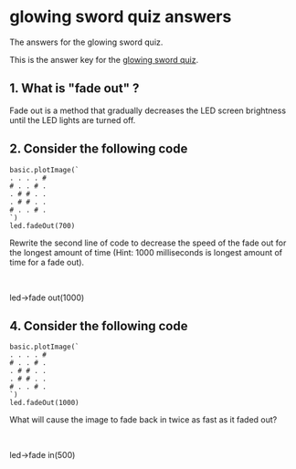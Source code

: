 # glowing sword quiz answers

The answers for the glowing sword quiz.

This is the answer key for the [glowing sword quiz](/lessons/glowing-sword/quiz).

## 1. What is "fade out" ? 

Fade out is a method that gradually decreases the LED screen brightness until the LED lights are turned off.

## 2. Consider the following code

```
basic.plotImage(`
. . . . #
# . . # .
. # # . .
. # # . .
# . . # .
`)
led.fadeOut(700)
```

Rewrite the second line of code to decrease the speed of the fade out for the longest amount of time (Hint: 1000 milliseconds is longest amount of time for a fade out).

<br/>

led->fade out(1000)

## 4. Consider the following code

```
basic.plotImage(`
. . . . #
# . . # .
. # # . .
. # # . .
# . . # .
`)
led.fadeOut(1000)
```

What will cause the image to fade back in twice as fast as it faded out?

<br/>

led->fade in(500)

